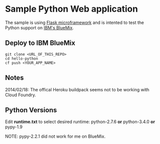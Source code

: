 Sample Python Web application
=============================

The sample is using [Flask microframework](http://flask.pocoo.org/) and is intented to test the Python support on [IBM's BlueMix](https://bluemix.net/).

Deploy to IBM BlueMix
---------------------
```script
git clone <URL_OF_THIS_REPO>
cd hello-python
cf push <YOUR_APP_NAME>
```

Notes
-----
2014/02/18: The offical Heroku buildpack seems not to be working with Cloud Foundry.

Python Versions
---------------
Edit __runtime.txt__ to select desired runtime: python-2.7.6 __or__ python-3.4.0 __or__ pypy-1.9

NOTE: pypy-2.2.1 did not work for me on BlueMix.
